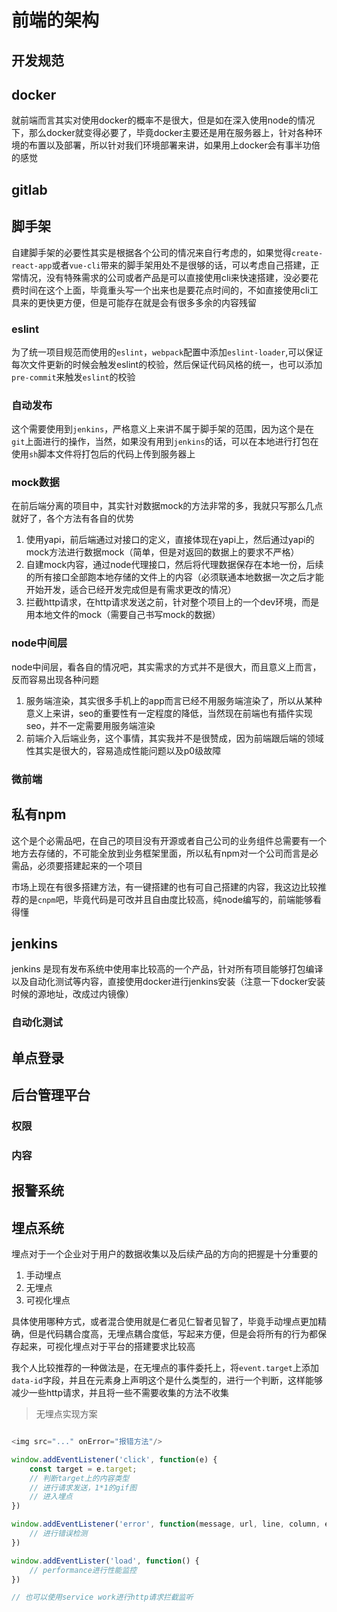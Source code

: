 # 前端的架构

## 开发规范

## docker

就前端而言其实对使用docker的概率不是很大，但是如在深入使用node的情况下，那么docker就变得必要了，毕竟docker主要还是用在服务器上，针对各种环境的布置以及部署，所以针对我们环境部署来讲，如果用上docker会有事半功倍的感觉

## gitlab

## 脚手架

自建脚手架的必要性其实是根据各个公司的情况来自行考虑的，如果觉得`create-react-app`或者`vue-cli`带来的脚手架用处不是很够的话，可以考虑自己搭建，正常情况，没有特殊需求的公司或者产品是可以直接使用cli来快速搭建，没必要花费时间在这个上面，毕竟重头写一个出来也是要花点时间的，不如直接使用cli工具来的更快更方便，但是可能存在就是会有很多多余的内容残留

### eslint

为了统一项目规范而使用的`eslint`，`webpack`配置中添加`eslint-loader`,可以保证每次文件更新的时候会触发eslint的校验，然后保证代码风格的统一，也可以添加`pre-commit`来触发`eslint`的校验

### 自动发布

这个需要使用到`jenkins`，严格意义上来讲不属于脚手架的范围，因为这个是在`git`上面进行的操作，当然，如果没有用到`jenkins`的话，可以在本地进行打包在使用`sh`脚本文件将打包后的代码上传到服务器上

### mock数据

在前后端分离的项目中，其实针对数据mock的方法非常的多，我就只写那么几点就好了，各个方法有各自的优势

1. 使用yapi，前后端通过对接口的定义，直接体现在yapi上，然后通过yapi的mock方法进行数据mock（简单，但是对返回的数据上的要求不严格）
2. 自建mock内容，通过node代理接口，然后将代理数据保存在本地一份，后续的所有接口全部跑本地存储的文件上的内容（必须联通本地数据一次之后才能开始开发，适合已经开发完成但是有需求更改的情况）
3. 拦截http请求，在http请求发送之前，针对整个项目上的一个dev环境，而是用本地文件的mock（需要自己书写mock的数据）

### node中间层

node中间层，看各自的情况吧，其实需求的方式并不是很大，而且意义上而言，反而容易出现各种问题

1. 服务端渲染，其实很多手机上的app而言已经不用服务端渲染了，所以从某种意义上来讲，seo的重要性有一定程度的降低，当然现在前端也有插件实现seo，并不一定需要用服务端渲染
2. 前端介入后端业务，这个事情，其实我并不是很赞成，因为前端跟后端的领域性其实是很大的，容易造成性能问题以及p0级故障

### 微前端

## 私有npm

这个是个必需品吧，在自己的项目没有开源或者自己公司的业务组件总需要有一个地方去存储的，不可能全放到业务框架里面，所以私有npm对一个公司而言是必需品，必须要搭建起来的一个项目

市场上现在有很多搭建方法，有一键搭建的也有可自己搭建的内容，我这边比较推荐的是`cnpm`吧，毕竟代码是可改并且自由度比较高，纯node编写的，前端能够看得懂

## jenkins

jenkins 是现有发布系统中使用率比较高的一个产品，针对所有项目能够打包编译以及自动化测试等内容，直接使用docker进行jenkins安装（注意一下docker安装时候的源地址，改成过内镜像）

### 自动化测试

## 单点登录

## 后台管理平台

### 权限

### 内容

## 报警系统

## 埋点系统

埋点对于一个企业对于用户的数据收集以及后续产品的方向的把握是十分重要的

1. 手动埋点
2. 无埋点
3. 可视化埋点

具体使用哪种方式，或者混合使用就是仁者见仁智者见智了，毕竟手动埋点更加精确，但是代码耦合度高，无埋点耦合度低，写起来方便，但是会将所有的行为都保存起来，可视化埋点对于平台的搭建要求比较高

我个人比较推荐的一种做法是，在无埋点的事件委托上，将`event.target`上添加`data-id`字段，并且在元素身上声明这个是什么类型的，进行一个判断，这样能够减少一些http请求，并且将一些不需要收集的方法不收集

> 无埋点实现方案

``` javascript

<img src="..." onError="报错方法"/>

window.addEventListener('click', function(e) {
    const target = e.target;
    // 判断target上的内容类型
    // 进行请求发送，1*1的gif图
    // 进入埋点
})

window.addEventListener('error', function(message, url, line, column, error) {
    // 进行错误检测
})

window.addEventLister('load', function() {
    // performance进行性能监控
})

// 也可以使用service work进行http请求拦截监听
```
